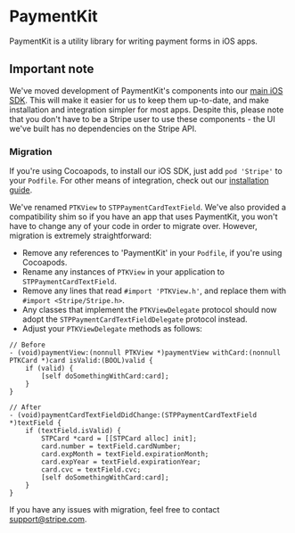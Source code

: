 # PaymentKit

PaymentKit is a utility library for writing payment forms in iOS apps.

## Important note

We've moved development of PaymentKit's components into our [main iOS SDK](https://github.com/stripe/stripe-ios/). This will make it easier for us to keep them up-to-date, and make installation and integration simpler for most apps. Despite this, please note that you don't have to be a Stripe user to use these components - the UI we've built has no dependencies on the Stripe API.

### Migration

If you're using Cocoapods, to install our iOS SDK, just add `pod 'Stripe'` to your `Podfile`. For other means of integration, check out our [installation guide](https://stripe.com/docs/mobile/ios).

We've renamed `PTKView` to `STPPaymentCardTextField`. We've also provided a compatibility shim so if you have an app that uses PaymentKit, you won't have to change any of your code in order to migrate over. However, migration is extremely straightforward:

- Remove any references to 'PaymentKit' in your `Podfile`, if you're using Cocoapods.
- Rename any instances of `PTKView` in your application to `STPPaymentCardTextField`.
- Remove any lines that read `#import 'PTKView.h'`, and replace them with `#import <Stripe/Stripe.h>`.
- Any classes that implement the `PTKViewDelegate` protocol should now adopt the `STPPaymentCardTextFieldDelegate` protocol instead.
- Adjust your `PTKViewDelegate` methods as follows:

```objc
// Before
- (void)paymentView:(nonnull PTKView *)paymentView withCard:(nonnull PTKCard *)card isValid:(BOOL)valid {
    if (valid) {
        [self doSomethingWithCard:card];
    }
}

// After
- (void)paymentCardTextFieldDidChange:(STPPaymentCardTextField *)textField {
    if (textField.isValid) {
        STPCard *card = [[STPCard alloc] init];
        card.number = textField.cardNumber;
        card.expMonth = textField.expirationMonth;
        card.expYear = textField.expirationYear;
        card.cvc = textField.cvc;
        [self doSomethingWithCard:card];
    }
}
```

If you have any issues with migration, feel free to contact support@stripe.com.
